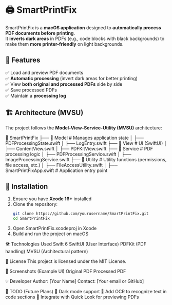 # 🖨️ SmartPrintFix

SmartPrintFix is a **macOS application** designed to **automatically process PDF documents before printing**.  
It **inverts dark areas** in PDFs (e.g., code blocks with black backgrounds) to make them **more printer-friendly** on light backgrounds.

## 📌 Features
✅ Load and preview PDF documents  
✅ **Automatic processing** (invert dark areas for better printing)  
✅ View **both original and processed PDFs** side by side  
✅ Save processed PDFs  
✅ Maintain a **processing log**  

## 🏗️ Architecture (MVSU)
The project follows the **Model-View-Service-Utility (MVSU)** architecture:


📂 SmartPrintFix 
├── 📂 Model # Manages application state 
│   ├── PDFProcessingState.swift 
│   ├── LogEntry.swift 
├── 📂 View # UI (SwiftUI) 
│   ├── ContentView.swift 
│   ├── PDFKitView.swift 
├── 📂 Service # PDF processing logic 
│   ├── PDFProcessingService.swift 
│   ├── ImageProcessingService.swift 
├── 📂 Utility # Utility functions (permissions, file access, etc.) 
│   ├── FileAccessUtility.swift 
│   ├── SmartPrintFixApp.swift # Application entry point


## 🚀 Installation
1. Ensure you have **Xcode 16+** installed  
2. Clone the repository:
   ```sh
   git clone https://github.com/yourusername/SmartPrintFix.git
   cd SmartPrintFix


3. Open SmartPrintFix.xcodeproj in Xcode
4. Build and run the project on macOS


🛠️ Technologies Used
Swift 6
SwiftUI (User Interface)
PDFKit (PDF handling)
MVSU (Architectural pattern)

📜 License
This project is licensed under the MIT License.

📸 Screenshots (Example UI)
Original PDF    Processed PDF

💡 Developer
Author: [Your Name]
Contact: [Your email or GitHub]

📢 TODO (Future Plans)
🔹 Dark mode support
🔹 Add OCR to recognize text in code sections
🔹 Integrate with Quick Look for previewing PDFs

